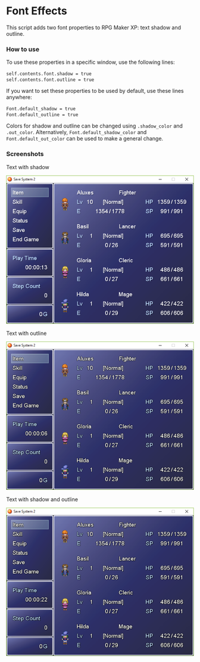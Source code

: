 # Font Effects
This script adds two font properties to RPG Maker XP: text shadow and outline.

### How to use
To use these properties in a specific window, use the following lines:
```
self.contents.font.shadow = true
self.contents.font.outline = true
```

If you want to set these properties to be used by default, use these lines anywhere:
```
Font.default_shadow = true
Font.default_outline = true
```

Colors for shadow and outline can be changed using `.shadow_color` and `.out_color`.
Alternatively, `Font.default_shadow_color` and `Font.default_out_color` can be used to make a general change.

### Screenshots

Text with shadow

![Shadow](https://raw.githubusercontent.com/do-sieg/RPGMaker/master/FontEffects/font_fx_screen1.png)



Text with outline

![Outline](https://raw.githubusercontent.com/do-sieg/RPGMaker/master/FontEffects/font_fx_screen2.png)

Text with shadow and outline

![Shadow and Outline](https://raw.githubusercontent.com/do-sieg/RPGMaker/master/FontEffects/font_fx_screen3.png)
